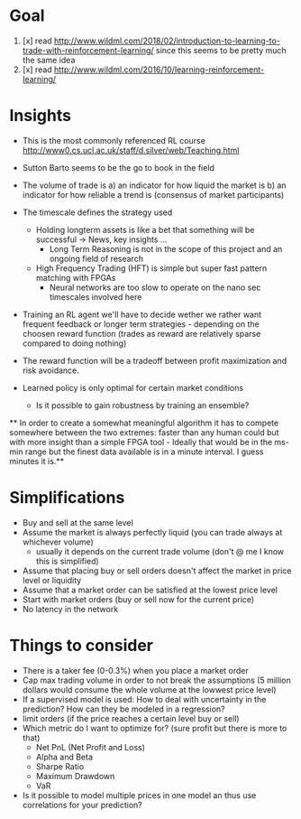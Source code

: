 # Goal 
1. [x] read http://www.wildml.com/2018/02/introduction-to-learning-to-trade-with-reinforcement-learning/ since this seems to be pretty much the same idea
2. [x] read http://www.wildml.com/2016/10/learning-reinforcement-learning/

# Insights
* This is the most commonly referenced RL course http://www0.cs.ucl.ac.uk/staff/d.silver/web/Teaching.html 
* Sutton Barto seems to be the go to book in the field

* The volume of trade is 
  a) an indicator for how liquid the market is 
  b) an indicator for how reliable a trend is (consensus of market participants)

* The timescale defines the strategy used
  * Holding longterm assets is like a bet that something will be successful -> News, key insights ...
    * Long Term Reasoning is not in the scope of this project and an ongoing field of research
  * High Frequency Trading (HFT) is simple but super fast pattern matching with FPGAs
    * Neural networks are too slow to operate on the nano sec timescales involved here

* Training an RL agent we'll have to decide wether we rather want frequent feedback or longer term strategies - depending on the choosen reward function (trades as reward are relatively sparse compared to doing nothing)

* The reward function will be a tradeoff between profit maximization and risk avoidance. 

* Learned policy is only optimal for certain market conditions
  * Is it possible to gain robustness by training an ensemble?
    
** In order to create a somewhat meaningful algorithm it has to compete somewhere between the two extremes:
faster than any human could but with more insight than a simple FPGA tool - Ideally  that would be in the ms-min
range but the finest data available is in a minute interval. I guess minutes it is.**

# Simplifications
* Buy and sell at the same level
* Assume the market is always perfectly liquid (you can trade always at whichever volume)
  * usually it depends on the current trade volume (don't @ me I know this is simplified)
* Assume that placing buy or sell orders doesn't affect the market in price level or liquidity
* Assume that a market order can be satisfied at the lowest price level
* Start with market orders (buy or sell now for the current price)
* No latency in the network

# Things to consider
* There is a taker fee (0-0.3%) when you place a market order 
* Cap max trading volume in order to not break the assumptions (5 million dollars would consume the whole volume at the lowwest price level)
* If a supervised model is used: How to deal with uncertainty in the prediction? How can they be modeled in a regression?
* limit orders (if the price reaches a certain level buy or sell)
* Which metric do I want to optimize for? (sure profit but there is more to that)
  * Net PnL (Net Profit and Loss)
  * Alpha and Beta
  * Sharpe Ratio
  * Maximum Drawdown
  * VaR
 * Is it possible to model multiple prices in one model an thus use correlations for your prediction?
